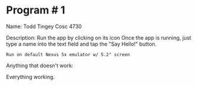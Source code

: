# Program # 1
Name: Todd Tingey
Cosc 4730

Description: 
	Run the app by clicking on its icon
	Once the app is running, just type a name into the text field and tap the "Say Hello!" button. 

	Run on default Nexus 5x emulator w/ 5.2" screen

Anything that doesn't work:

Everything working. 